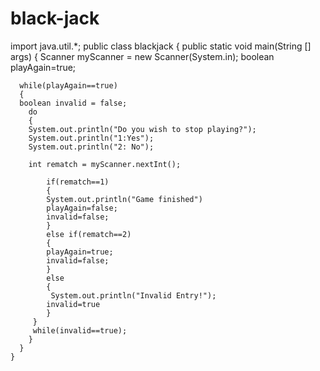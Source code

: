 # black-jack

import java.util.*;
public class blackjack
{
  public static void main(String [] args)
  {
    Scanner myScanner = new Scanner(System.in);
    boolean playAgain=true;

      while(playAgain==true)
      {
      boolean invalid = false;
        do
        {
        System.out.println("Do you wish to stop playing?");
        System.out.println("1:Yes");
        System.out.println("2: No");
 
        int rematch = myScanner.nextInt();
 
            if(rematch==1)
            {
            System.out.println("Game finished")
            playAgain=false;
            invalid=false;
            }
            else if(rematch==2)
            {
            playAgain=true;
            invalid=false;
            }
            else
            {
             System.out.println("Invalid Entry!");
            invalid=true
            }
         }
         while(invalid==true);
        }
      }
    }
